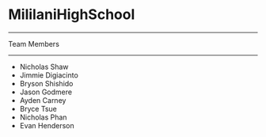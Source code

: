# MililaniHighSchool
__________________________________________________
Team Members
__________________________________________________
* Nicholas Shaw
* Jimmie Digiacinto
* Bryson Shishido
* Jason Godmere
* Ayden Carney
* Bryce Tsue
* Nicholas Phan
* Evan Henderson
